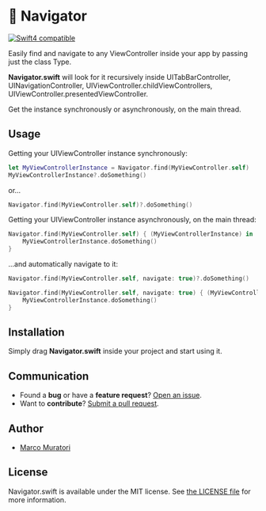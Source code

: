 # 🚣 Navigator

[![Swift4 compatible][Swift4Badge]][Swift4Link]

Easily find and navigate to any ViewController inside your app by passing just the class Type.

**Navigator.swift** will look for it recursively inside UITabBarController, UINavigationController, UIViewController.childViewControllers, UIViewController.presentedViewController. 

Get the instance synchronously or asynchronously, on the main thread.


## Usage

Getting your UIViewController instance synchronously:
```swift
let MyViewControllerInstance = Navigator.find(MyViewController.self)
MyViewControllerInstance?.doSomething()
```
or...
```swift
Navigator.find(MyViewController.self)?.doSomething()
```


Getting your UIViewController instance asynchronously, on the main thread:
```swift
Navigator.find(MyViewController.self) { (MyViewControllerInstance) in
    MyViewControllerInstance.doSomething()
}
```

...and automatically navigate to it:
```swift
Navigator.find(MyViewController.self, navigate: true)?.doSomething()

Navigator.find(MyViewController.self, navigate: true) { (MyViewControllerInstance) in
    MyViewControllerInstance.doSomething()
}
```

## Installation

Simply drag **Navigator.swift** inside your project and start using it.

## Communication

- Found a **bug** or have a **feature request**? [Open an issue][].
- Want to **contribute**? [Submit a pull request][].

[Read the contributing guidelines]: ./CONTRIBUTING.md#contributing
[Ask on Stack Overflow]: http://stackoverflow.com/questions/tagged/Navigator
[Open an issue]: https://github.com/oblq/Navigator/issues/new
[Submit a pull request]: https://github.com/oblq/Navigator/fork


## Author

- [Marco Muratori](mailto:marcomrtr@gmail.com) 

## License

Navigator.swift is available under the MIT license. See [the LICENSE
file](./LICENSE.txt) for more information.


[Swift]: https://swift.org/

[Swift4Badge]: https://img.shields.io/badge/swift-4-orange.svg?style=flat
[Swift4Link]: https://developer.apple.com/swift/
